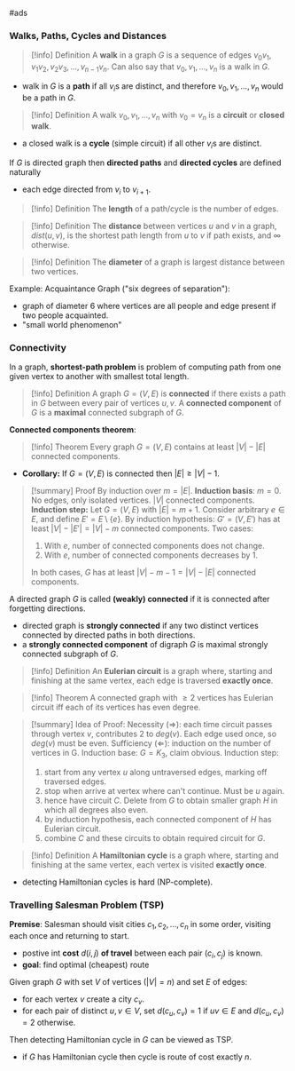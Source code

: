 #ads 

### Walks, Paths, Cycles and Distances

> [!info] Definition
> A **walk** in a graph $G$ is a sequence of edges $v_0v_1,v_1v_2,v_2v_3,\dots,v_{n-1}v_n$.
> Can also say that $v_0,v_1,\dots,v_n$ is a walk in $G$.
 
 - walk in $G$ is a **path** if all $v_i$s are distinct, and therefore $v_0,v_1,\dots,v_n$ would be a path in $G$.
 
 >[!info] Definition
 >A walk $v_0,v_1,\dots,v_n$ with $v_0 = v_n$ is a **circuit** or **closed walk**.
 
- a closed walk is a **cycle** (simple circuit) if all other $v_i$s are distinct.

If $G$ is directed graph then **directed paths** and **directed cycles** are defined naturally
- each edge directed from $v_i$ to $v_{i+1}$.

> [!info] Definition
> The **length** of a path/cycle is the number of edges.

> [!info] Definition
> The **distance** between vertices $u$ and $v$ in a graph, $dist(u,v)$, is the shortest path length from $u$ to $v$ if path exists, and $\infty$ otherwise.

> [!info] Definition
> The **diameter** of a graph is largest distance between two vertices.

Example: Acquaintance Graph ("six degrees of separation"):
- graph of diameter 6 where vertices are all people and edge present if two people acquainted.
- "small world phenomenon"

### Connectivity

In a graph, **shortest-path problem** is problem of computing path from one given vertex to another with smallest total length.

> [!info] Definition
> A graph $G=(V,E)$ is **connected** if there exists a path in $G$ between every pair of vertices $u,v$.
> A **connected component** of $G$ is a **maximal** connected subgraph of $G$.

**Connected components theorem**:
> [!info] Theorem
> Every graph $G=(V,E)$ contains at least $|V|-|E|$ connected components.
- **Corollary:** If $G=(V,E)$ is connected then $|E|\geq |V|-1$.
> [!summary] Proof
> By induction over $m=|E|$.
> **Induction basis**: $m=0$. No edges, only isolated vertices. $|V|$ connected components.
> **Induction step:** Let $G=(V,E)$ with $|E|=m+1$. Consider arbitrary $e\in E$, and define $E'=E\setminus\{e\}$.
> By induction hypothesis: $G'=(V,E')$ has at least $|V|-|E'| = |V|-m$ connected components. Two cases:
> 1. With $e$, number of connected components does not change.
> 2. With $e$, number of connected components decreases by 1.
> 
> In both cases, $G$ has at least $|V|-m-1 = |V|-|E|$ connected components.

A directed graph $G$ is called **(weakly) connected** if it is connected after forgetting directions.
- directed graph is **strongly connected** if any two distinct vertices connected by directed paths in both directions.
- a **strongly connected component** of digraph $G$ is maximal strongly connected subgraph of $G$.

> [!info] Definition
> An **Eulerian circuit** is a graph where, starting and finishing at the same vertex, each edge is traversed **exactly once**.

> [!info] Theorem
> A connected graph with $\geq 2$ vertices has Eulerian circuit iff each of its vertices has even degree.
> 

> [!summary] Idea of Proof:
> Necessity ($\Rightarrow$): each time circuit passes through vertex $v$, contributes 2 to $deg(v)$. Each edge used once, so $deg(v)$ must be even.
> Sufficiency ($\Leftarrow$): induction on the number of vertices in G. Induction base: $G=K_3$, claim obvious. Induction step:
> 1. start from any vertex $u$ along untraversed edges, marking off traversed edges.
> 2. stop when arrive at vertex where can't continue. Must be $u$ again.
> 3. hence have circuit $C$. Delete from $G$ to obtain smaller graph $H$ in which all degrees also even.
> 4. by induction hypothesis, each connected component of $H$ has Eulerian circuit.
> 5. combine $C$ and these circuits to obtain required circuit for $G$.



> [!info] Definition
> A **Hamiltonian cycle** is a graph where, starting and finishing at the same vertex, each vertex is visited **exactly once**.
- detecting Hamiltonian cycles is hard (NP-complete).

### Travelling Salesman Problem (TSP)

**Premise**: Salesman should visit cities $c_1,c_2,\dots,c_n$ in some order, visiting each once and returning to start.
- postive int **cost** $d(i,j)$ **of travel** between each pair $(c_i,c_j)$ is known.
- **goal**: find optimal (cheapest) route

Given graph $G$ with set $V$ of vertices $(|V|=n)$ and set $E$ of edges:
- for each vertex $v$ create a city $c_v$.
- for each pair of distinct $u,v\in V$, set $d(c_u,c_v)=1$ if $uv\in E$ and $d(c_u,c_v) = 2$ otherwise.

Then detecting Hamiltonian cycle in $G$ can be viewed as TSP.
- if $G$ has Hamiltonian cycle then cycle is route of cost exactly $n$.
